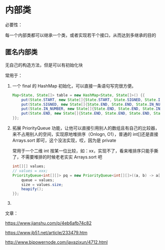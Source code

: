 # 内部类

必要性：

每一个内部类都可以继承一个类，或者实现若干个接口，从而达到多继承的目的

## 匿名内部类

无自己的构造方法，但是可以有初始化块

常用于：

1. 一个 final 的 HashMap 初始化，可以直接一条语句写完很方便。

   ```java
   Map<State, State[]> table = new HashMap<State, State[]>() {{
       put(State.START, new State[]{State.START, State.SIGNED, State.IN_NUMBER, State.END});
       put(State.SIGNED, new State[]{State.END, State.END, State.IN_NUMBER, State.END});
       put(State.IN_NUMBER, new State[]{State.END, State.END, State.IN_NUMBER, State.END});
       put(State.END, new State[]{State.END, State.END, State.END, State.END});
   }};
   ```

2. 拓展 PriorityQueue 功能，让他可以直接引用别人的数组且有自己的比较器，来不占用别人的空间，实现原地堆排序（Onlogn, O1），普通的 int[]还是直接 Arrays.sort 即可，这个没法实现，哎，因为是 private

   常用于一个二维 int 按某一位比较，如：xx，实现不了，看来堆排序只能手撕了，不需要堆排的时候老老实实 Arrays.sort 吧

   ```java
   int[][] values;
   // values = xxx;
   PriorityQueue<int[][]> pq = new PriorityQueue<int[][]>((a, b) -> a[1] - b[1]) {{
       queue = values;
       size = values.size;
       heapify();
   }};
   ```

3.

文章：

https://www.jianshu.com/p/4eb6afb74c82

https://www.jb51.net/article/233479.htm

http://www.bjpowernode.com/javazixun/4712.html
